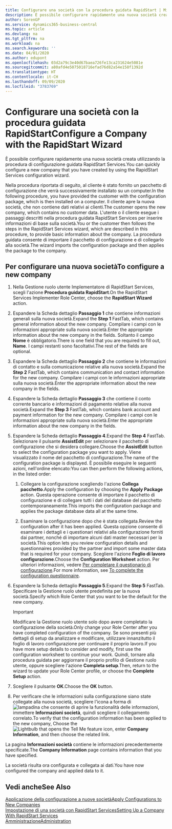 ```yaml
---
title: Configurare una società con la procedura guidata RapidStart | Microsoft Docs
description: È possibile configurare rapidamente una nuova società creata utilizzando la procedura di configurazione guidata RapidStart Services.
author: SorenGP
ms.service: dynamics365-business-central
ms.topic: article
ms.devlang: na
ms.tgt_pltfrm: na
ms.workload: na
ms.search.keywords: ''
ms.date: 04/01/2020
ms.author: edupont
ms.openlocfilehash: 03d2a79c3e40d67baea726fe13ca231624e5081e
ms.sourcegitcommit: a80afd4e5075018716efad76d82a54e158f1392d
ms.translationtype: HT
ms.contentlocale: it-CH
ms.lasthandoff: 09/09/2020
ms.locfileid: "3783769"
---
```

# <a name="configure-a-company-with-the-rapidstart-wizard"></a><span data-ttu-id="94523-103">Configurare una società con la procedura guidata RapidStart</span><span class="sxs-lookup"><span data-stu-id="94523-103">Configure a Company with the RapidStart Wizard</span></span>
<span data-ttu-id="94523-104">È possibile configurare rapidamente una nuova società creata utilizzando la procedura di configurazione guidata RapidStart Services.</span><span class="sxs-lookup"><span data-stu-id="94523-104">You can quickly configure a new company that you have created by using the RapidStart Services configuration wizard.</span></span>

<span data-ttu-id="94523-105">Nella procedura riportata di seguito, al cliente è stato fornito un pacchetto di configurazione che verrà successivamente installato su un computer.</span><span class="sxs-lookup"><span data-stu-id="94523-105">In the following procedure, you have provided the customer with the configuration package, which is then installed on a computer.</span></span> <span data-ttu-id="94523-106">Il cliente apre la nuova società, che non contiene dati relativi ai clienti.</span><span class="sxs-lookup"><span data-stu-id="94523-106">The customer opens the new company, which contains no customer data.</span></span> <span data-ttu-id="94523-107">L'utente o il cliente esegue i passaggi descritti nella procedura guidata RapidStart Services per inserire informazioni di base sulla società.</span><span class="sxs-lookup"><span data-stu-id="94523-107">You or the customer then follows the steps in the RapidStart Services wizard, which are described in this procedure, to provide basic information about the company.</span></span> <span data-ttu-id="94523-108">La procedura guidata consente di importare il pacchetto di configurazione e di collegarlo alla società.</span><span class="sxs-lookup"><span data-stu-id="94523-108">The wizard imports the configuration package and then applies the package to the company.</span></span>  

## <a name="to-configure-a-new-company"></a><span data-ttu-id="94523-109">Per configurare una nuova società</span><span class="sxs-lookup"><span data-stu-id="94523-109">To configure a new company</span></span>  
1. <span data-ttu-id="94523-110">Nella Gestione ruolo utente Implementatore di RapidStart Services, scegli l'azione **Procedura guidata RapidStart**.</span><span class="sxs-lookup"><span data-stu-id="94523-110">On the RapidStart Services Implementer Role Center, choose the **RapidStart Wizard** action.</span></span>  
2. <span data-ttu-id="94523-111">Espandere la Scheda dettaglio **Passaggio 1** che contiene informazioni generali sulla nuova società.</span><span class="sxs-lookup"><span data-stu-id="94523-111">Expand the **Step 1** FastTab, which contains general information about the new company.</span></span> <span data-ttu-id="94523-112">Compilare i campi con le informazioni appropriate sulla nuova società.</span><span class="sxs-lookup"><span data-stu-id="94523-112">Enter the appropriate information about the new company in the fields.</span></span> <span data-ttu-id="94523-113">Soltanto il campo **Nome** è obbligatorio.</span><span class="sxs-lookup"><span data-stu-id="94523-113">There is one field that you are required to fill out, **Name**.</span></span> <span data-ttu-id="94523-114">I campi restanti sono facoltativi.</span><span class="sxs-lookup"><span data-stu-id="94523-114">The rest of the fields are optional.</span></span>  
3. <span data-ttu-id="94523-115">Espandere la Scheda dettaglio **Passaggio 2** che contiene le informazioni di contatto e sulla comunicazione relative alla nuova società.</span><span class="sxs-lookup"><span data-stu-id="94523-115">Expand the **Step 2** FastTab, which contains communication and contact information for the new company.</span></span> <span data-ttu-id="94523-116">Compilare i campi con le informazioni appropriate sulla nuova società.</span><span class="sxs-lookup"><span data-stu-id="94523-116">Enter the appropriate information about the new company in the fields.</span></span>
4. <span data-ttu-id="94523-117">Espandere la Scheda dettaglio **Passaggio 3** che contiene il conto corrente bancario e informazioni di pagamento relative alla nuova società.</span><span class="sxs-lookup"><span data-stu-id="94523-117">Expand the **Step 3** FastTab, which contains bank account and payment information for the new company.</span></span> <span data-ttu-id="94523-118">Compilare i campi con le informazioni appropriate sulla nuova società.</span><span class="sxs-lookup"><span data-stu-id="94523-118">Enter the appropriate information about the new company in the fields.</span></span>  
5. <span data-ttu-id="94523-119">Espandere la Scheda dettaglio **Passaggio 4**.</span><span class="sxs-lookup"><span data-stu-id="94523-119">Expand the **Step 4** FastTab.</span></span> <span data-ttu-id="94523-120">Selezionare il pulsante **AssistEdit** per selezionare il pacchetto di configurazione che si desidera collegare.</span><span class="sxs-lookup"><span data-stu-id="94523-120">Choose the **AssistEdit** button to select the configuration package you want to apply.</span></span> <span data-ttu-id="94523-121">Viene visualizzato il nome del pacchetto di configurazione.</span><span class="sxs-lookup"><span data-stu-id="94523-121">The name of the configuration package is displayed.</span></span> <span data-ttu-id="94523-122">È possibile eseguire le seguenti azioni, nell'ordine elencato:</span><span class="sxs-lookup"><span data-stu-id="94523-122">You can then perform the following actions, in the listed order:</span></span>  

    1. <span data-ttu-id="94523-123">Collegare la configurazione scegliendo l'azione **Collega pacchetto**.</span><span class="sxs-lookup"><span data-stu-id="94523-123">Apply the configuration by choosing the **Apply Package** action.</span></span> <span data-ttu-id="94523-124">Questa operazione consente di importare il pacchetto di configurazione e di collegare tutti i dati del database del pacchetto contemporaneamente.</span><span class="sxs-lookup"><span data-stu-id="94523-124">This imports the configuration package and applies the package database data all at the same time.</span></span>  

    2. <span data-ttu-id="94523-125">Esaminare la configurazione dopo che è stata collegata.</span><span class="sxs-lookup"><span data-stu-id="94523-125">Review the configuration after it has been applied.</span></span> <span data-ttu-id="94523-126">Questa opzione consente di esaminare i dettagli e i questionari relativi alla configurazione forniti dai partner, nonché di importare alcuni dati master necessari per la società.</span><span class="sxs-lookup"><span data-stu-id="94523-126">This option lets you review configuration details and questionnaires provided by the partner and import some master data that is required for your company.</span></span> <span data-ttu-id="94523-127">Scegliere l'azione **Foglio di lavoro configurazione**.</span><span class="sxs-lookup"><span data-stu-id="94523-127">Choose the **Configuration Worksheet** action.</span></span> <span data-ttu-id="94523-128">Per ulteriori informazioni, vedere [Per completare il questionario di configurazione](admin-gather-customer-setup-values.md#to-complete-the-configuration-questionnaire).</span><span class="sxs-lookup"><span data-stu-id="94523-128">For more information, see [To complete the configuration questionnaire](admin-gather-customer-setup-values.md#to-complete-the-configuration-questionnaire).</span></span>  

6. <span data-ttu-id="94523-129">Espandere la Scheda dettaglio **Passaggio 5**.</span><span class="sxs-lookup"><span data-stu-id="94523-129">Expand the **Step 5** FastTab.</span></span> <span data-ttu-id="94523-130">Specificare la Gestione ruolo utente predefinita per la nuova società.</span><span class="sxs-lookup"><span data-stu-id="94523-130">Specify which Role Center that you want to be the default for the new company.</span></span>  

    > [!IMPORTANT]  
    >  <span data-ttu-id="94523-131">Modificare la Gestione ruolo utente solo dopo avere completato la configurazione della società.</span><span class="sxs-lookup"><span data-stu-id="94523-131">Only change your Role Center after you have completed configuration of the company.</span></span> <span data-ttu-id="94523-132">Se sono presenti più dettagli di setup da analizzare e modificare, utilizzare innanzitutto il foglio di lavoro configurazione per continuare il proprio lavoro.</span><span class="sxs-lookup"><span data-stu-id="94523-132">If you have more setup details to consider and modify, first use the configuration worksheet to continue your work.</span></span> <span data-ttu-id="94523-133">Quindi, tornare alla procedura guidata per aggiornare il proprio profilo di Gestione ruolo utente, oppure scegliere l'azione **Completa setup**.</span><span class="sxs-lookup"><span data-stu-id="94523-133">Then, return to the wizard to update your Role Center profile, or choose the **Complete Setup** action.</span></span>

7. <span data-ttu-id="94523-134">Scegliere il pulsante **OK**.</span><span class="sxs-lookup"><span data-stu-id="94523-134">Choose the **OK** button.</span></span>  
8. <span data-ttu-id="94523-135">Per verificare che le informazioni sulla configurazione siano state collegate alla nuova società, scegliere l'icona a forma di ![lampadina che consente di aprire la funzionalità delle informazioni](media/ui-search/search_small.png "Informazioni sull'operazione che si desidera eseguire"), immettere **Informazioni società**, quindi scegliere il collegamento correlato.</span><span class="sxs-lookup"><span data-stu-id="94523-135">To verify that the configuration information has been applied to the new company, Choose the ![Lightbulb that opens the Tell Me feature](media/ui-search/search_small.png "Tell me what you want to do") icon, enter **Company Information**, and then choose the related link.</span></span>

<span data-ttu-id="94523-136">La pagina **Informazioni società** contiene le informazioni precedentemente specificate.</span><span class="sxs-lookup"><span data-stu-id="94523-136">The **Company Information** page contains information that you have specified.</span></span>   

<span data-ttu-id="94523-137">La società risulta ora configurata e collegata ai dati.</span><span class="sxs-lookup"><span data-stu-id="94523-137">You have now configured the company and applied data to it.</span></span>  

## <a name="see-also"></a><span data-ttu-id="94523-138">Vedi anche</span><span class="sxs-lookup"><span data-stu-id="94523-138">See Also</span></span>  
[<span data-ttu-id="94523-139">Applicazione della configurazione a nuove società</span><span class="sxs-lookup"><span data-stu-id="94523-139">Apply Configurations to New Companies</span></span>](admin-apply-configuration-to-new-companies.md)  
[<span data-ttu-id="94523-140">Impostazione di una società con RapidStart Services</span><span class="sxs-lookup"><span data-stu-id="94523-140">Setting Up a Company With RapidStart Services</span></span>](admin-set-up-a-company-with-rapidstart.md)  
[<span data-ttu-id="94523-141">Amministrazione</span><span class="sxs-lookup"><span data-stu-id="94523-141">Administration</span></span>](admin-setup-and-administration.md)

